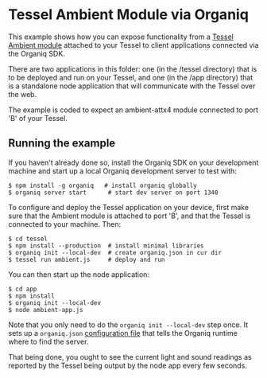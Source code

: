 # Tessel Ambient Module via Organiq

This example shows how you can expose functionality from a [Tessel Ambient
module](https://tessel.io/docs/ambient) attached to your Tessel to client
applications connected via the Organiq SDK.

There are two applications in this folder: one (in the /tessel directory) that
is to be deployed and run on your Tessel, and one (in the /app directory) that
is a standalone node application that will communicate with the Tessel over
the web.

The example is coded to expect an ambient-attx4  module connected to port 'B'
of your Tessel.
 
## Running the example

If you haven't already done so, install the Organiq SDK on your development
machine and start up a local Organiq development server to test with:

    $ npm install -g organiq   # install organiq globally
    $ organiq server start      # start dev server on port 1340

To configure and deploy the Tessel application on your device, first make sure
that the Ambient module is attached to port 'B', and that the Tessel is
connected to your machine. Then:

    $ cd tessel
    $ npm install --production  # install minimal libraries
    $ organiq init --local-dev  # create organiq.json in cur dir
    $ tessel run ambient.js     # deploy and run

You can then start up the node application:

    $ cd app
    $ npm install
    $ organiq init --local-dev
    $ node ambient-app.js

Note that you only need to do the `organiq init --local-dev` step once. It
sets up a `organiq.json` [configuration file](http://organiq-tessel.readthedocs.org/en/latest/configuration/)
that tells the Organiq runtime where to find the server.

That being done, you ought to see the current light and sound readings as
reported by the Tessel being output by the node app every few seconds.

